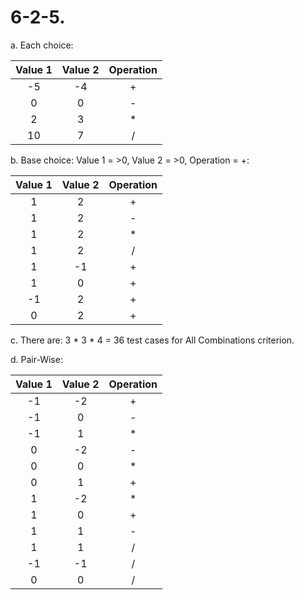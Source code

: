 # 6-2-5.

a. Each choice:

| Value 1 | Value 2 | Operation |
| :-----: | :-----: | :-------: |
|   -5    |   -4    |     +     |
|    0    |    0    |     -     |
|    2    |    3    |     *     |
|   10    |    7    |     /     |

b. Base choice: Value 1 = >0, Value 2 = >0, Operation = +:

| Value 1 | Value 2 | Operation |
| :-----: | :-----: | :-------: |
|    1    |    2    |     +     |
|    1    |    2    |     -     |
|    1    |    2    |     *     |
|    1    |    2    |     /     |
|    1    |   -1    |     +     |
|    1    |    0    |     +     |
|   -1    |    2    |     +     |
|    0    |    2    |     +     |

c. There are: 3 * 3 * 4 = 36 test cases for All Combinations criterion.

d. Pair-Wise:

| Value 1 | Value 2 | Operation |
| :-----: | :-----: | :-------: |
|   -1    |   -2    |     +     |
|   -1    |    0    |     -     |
|   -1    |    1    |     *     |
|    0    |   -2    |     -     |
|    0    |    0    |     *     |
|    0    |    1    |     +     |
|    1    |   -2    |     *     |
|    1    |    0    |     +     |
|    1    |    1    |     -     |
|    1    |    1    |     /     |
|   -1    |   -1    |     /     |
|    0    |    0    |     /     |
